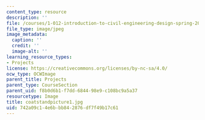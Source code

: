 ```yaml
---
content_type: resource
description: ''
file: /courses/1-012-introduction-to-civil-engineering-design-spring-2002/742a09c14e6bbb842876df7f49b17c61_coatstandpicture1.jpg
file_type: image/jpeg
image_metadata:
  caption: ''
  credit: ''
  image-alt: ''
learning_resource_types:
- Projects
license: https://creativecommons.org/licenses/by-nc-sa/4.0/
ocw_type: OCWImage
parent_title: Projects
parent_type: CourseSection
parent_uid: f8b0d6b1-f7dd-6844-98e9-c108bc9a5a37
resourcetype: Image
title: coatstandpicture1.jpg
uid: 742a09c1-4e6b-bb84-2876-df7f49b17c61
---
```


